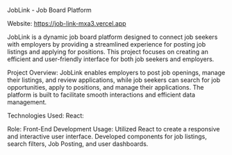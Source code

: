 JobLink - Job Board Platform

Website: https://job-link-mxa3.vercel.app

JobLink is a dynamic job board platform designed to connect job seekers with employers by providing a streamlined experience for posting job listings and applying for positions. This project focuses on creating an efficient and user-friendly interface for both job seekers and employers.

Project Overview:
JobLink enables employers to post job openings, manage their listings, and review applications, while job seekers can search for job opportunities, apply to positions, and manage their applications. The platform is built to facilitate smooth interactions and efficient data management.

Technologies Used:
React:

Role: Front-End Development
Usage: Utilized React to create a responsive and interactive user interface. Developed components for job listings, search filters, Job Posting, and user dashboards.